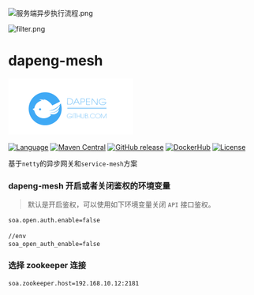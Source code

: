 ![服务端异步执行流程.png](https://upload-images.jianshu.io/upload_images/6393906-3f0d9c70a24de55c.png?imageMogr2/auto-orient/strip%7CimageView2/2/w/1240)

![filter.png](https://upload-images.jianshu.io/upload_images/6393906-f1a16f457f0e914c.png?imageMogr2/auto-orient/strip%7CimageView2/2/w/1240)

# dapeng-mesh

<img width="254" src="https://github.com/dapeng-soa/documents/blob/master/images/dapeng-logo/%E5%A4%A7%E9%B9%8Flogo-03.png" alt="dapeng-soa" title="dapeng-soa"/>

[![Language](https://img.shields.io/badge/language-Java-orange.svg)](https://www.oracle.com)
[![Maven Central](https://maven-badges.herokuapp.com/maven-central/com.github.dapeng-soa/dapeng-parent/badge.svg)](https://search.maven.org/search?q=com.github.dapeng-soa)
[![GitHub release](https://img.shields.io/github/release/dapeng-soa/dapeng-soa.svg)](https://github.com/dapeng-soa/dapeng-soa/releases)
[![DockerHub](https://img.shields.io/badge/docker-dapengsoa-yellow.svg)](https://hub.docker.com/r/dapengsoa/dapeng-container/)
[![License](https://img.shields.io/badge/license-Apache%202-4EB1BA.svg)](https://www.apache.org/licenses/LICENSE-2.0.html)

基于`netty`的异步网关和`service-mesh`方案

### dapeng-mesh 开启或者关闭鉴权的环境变量

> 默认是开启鉴权，可以使用如下环境变量关闭 `API` 接口鉴权。

```
soa.open.auth.enable=false

//env
soa_open_auth_enable=false
```

### 选择 zookeeper 连接

```
soa.zookeeper.host=192.168.10.12:2181

```
